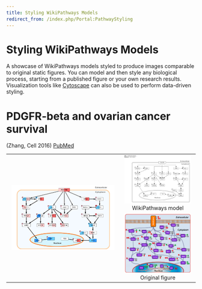 ```yaml
---
title: Styling WikiPathways Models
redirect_from: /index.php/Portal:PathwayStyling
---
```


<h1>Styling WikiPathways Models
      <a href="https://github.com/wikipathways/wikipathways.github.io/edit/main/styling.md" target="_blank">
        <span title="Edit the Styling WikiPathways Models page" style="color: #666; font-size: 0.8em;">
          <i class="fa fa-pencil"></i>
        </span>
      </a>
    </h1>

A showcase of WikiPathways models styled to produce images comparable to original static figures. You can
model and then style any biological process, starting from a published figure or your own research results.
Visualization tools like [Cytoscape](http://www.cytoscape.org/) can also be used to perform data-driven styling.

# PDGFR-beta and ovarian cancer survival

(Zhang, Cell 2016) [PubMed](http://www.ncbi.nlm.nih.gov/pubmed/27372738)

<table>
  <tr>
    <td rowspan="2" style="width: 60%">
      <center>
        <img src="/assets/img/PDGFR-beta_pathway.png" width="95%"/>
      </center>
    </td>
    <td>
      <center>
        <img src="/assets/img/WP3972_108157.png" width="95%"/> <br />
        WikiPathways model
      </center>
    </td>
  </tr>
  <tr>
    <td>
      <center>
        <img src="/assets/img/PDGFR-beta_original.png" width="95%"/>  <br />
        Original figure
      </center>
    </td>  
  </tr>
</table>
